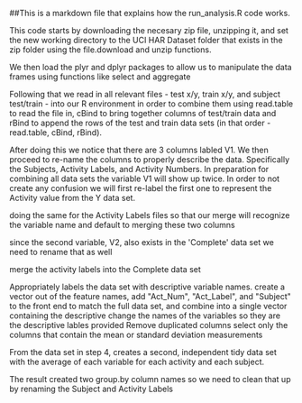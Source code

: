 ##This is a markdown file that explains how the run_analysis.R code works.

This code starts by downloading the necesary zip file, unzipping it, and set the new working directory to the UCI HAR Dataset folder that exists in the zip folder using the file.download and unzip functions. 

We then load the plyr and dplyr packages to allow us to manipulate the data frames using functions like select and aggregate
 
Following that we read in all relevant files - test x/y, train x/y, and subject test/train - into our R environment in order to combine them using read.table to read the file in, cBind to bring together columns of test/train data and rBind to append the rows of the test and train data sets (in that order - read.table, cBind, rBind).   

After doing this we notice that there are 3 columns labled V1. We then proceed to re-name the columns to properly describe the data. Specifically the Subjects, Activity Labels, and Activity Numbers. In preparation for combining all data sets the variable V1 will show up twice. In order to not create any confusion we will first re-label the first one to represent the Activity value from the Y data set. 

doing the same for the Activity Labels files so that our merge will recognize the variable name and default to merging these two columns

since the second variable, V2, also exists in the 'Complete' data set we need to rename that as well 

merge the activity labels into the Complete data set


Appropriately labels the data set with descriptive variable names.
create a vector out of the feature names, add "Act_Num", "Act_Label", and "Subject" to the front end to match the full data set, and combine into a single vector containing the descriptive
change the names of the variables so they are the descriptive lables provided
Remove duplicated columns
select only the columns that contain the mean or standard deviation measurements

From the data set in step 4, creates a second, independent tidy data set with the average of each variable for each activity and each subject.

The result created two group.by column names so we need to clean that up by renaming the Subject and Activity Labels
